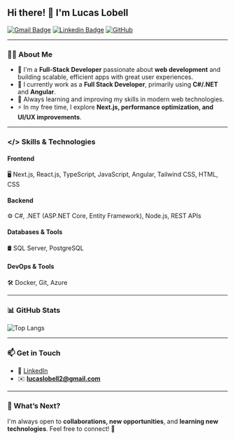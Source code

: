 ## Hi there! 👋 I'm Lucas Lobell  

[![Gmail Badge](https://img.shields.io/badge/lucaslobell2@gmail.com-c14438?style=flat-square&logo=Gmail&logoColor=white&link=mailto:lucaslobell2@gmail.com)](mailto:lucaslobell2@gmail.com)
[![Linkedin Badge](https://img.shields.io/badge/lucaslobell-blue?style=flat-square&logo=Linkedin&logoColor=white&link=https://www.linkedin.com/in/lucas-lobell/)](https://www.linkedin.com/in/lucas-lobell/)
[![GitHub](https://img.shields.io/badge/LucasLobell-181717?style=flat-square&logo=github&logoColor=white&link=https://github.com/LucasLobell)](https://github.com/LucasLobell)

---

### 👨‍💻 About Me  
- 🚀 I'm a **Full-Stack Developer** passionate about **web development** and building scalable, efficient apps with great user experiences.  
- 🔭 I currently work as a **Full Stack Developer**, primarily using **C#/.NET** and **Angular**.  
- 🌱 Always learning and improving my skills in modern web technologies.  
- ⚡ In my free time, I explore **Next.js, performance optimization, and UI/UX improvements**.  

---

### </> Skills & Technologies  
#### **Frontend**  
🖥️ Next.js, React.js, TypeScript, JavaScript, Angular, Tailwind CSS, HTML, CSS  

#### **Backend**  
⚙️ C#, .NET (ASP.NET Core, Entity Framework), Node.js, REST APIs  

#### **Databases & Tools**  
🛢 SQL Server, PostgreSQL

#### **DevOps & Tools**  
🛠️ Docker, Git, Azure  

---

### 📊 GitHub Stats
![Top Langs](https://github-readme-stats.vercel.app/api/top-langs/?username=LucasLobell&layout=compact&theme=github-dark-blue)  

---

### 📫 Get in Touch  
- 💼 [LinkedIn](https://www.linkedin.com/in/lucas-lobell)
- ✉️ **lucaslobell2@gmail.com**  

---

### 🎯 What’s Next?  
I'm always open to **collaborations, new opportunities**, and **learning new technologies**. Feel free to connect! 🚀  
